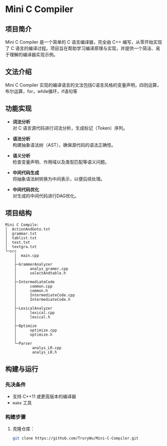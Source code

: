 # Mini C Compiler

## 项目简介

Mini C Compiler 是一个简单的 C 语言编译器，完全由 C++ 编写，从零开始实现了 C 语言的编译过程。项目旨在帮助学习编译原理与实现，并提供一个简洁、易于理解的编译器实现示例。
## 文法介绍
Mini C Compiler 实现的编译语言的文法包括C语言风格的变量声明，四则运算，布尔运算，for，while循环，if语句等
## 功能实现

- **词法分析**  
  对 C 语言源代码进行词法分析，生成标记（Token）序列。

- **语法分析**  
  构建抽象语法树（AST），确保源代码的语法正确性。

- **语义分析**  
  检查变量声明、作用域以及类型匹配等语义问题。

- **中间代码生成**  
  将抽象语法树转换为中间表示，以便后续处理。

- **中间代码优化**  
  对生成的中间代码进行DAG优化。

## 项目结构
```
Mini C Compile:
│  ActionAndGoto.txt
│  grammar.txt
│  tablist.txt
│  text.txt
│  textgra.txt        
└─src
    │  main.cpp
    │  
    ├─GrammerAnalyzer
    │      analys_gramer.cpp
    │      selectAndtable.h
    │      
    ├─IntermediateCode
    │      common.cpp
    │      common.h
    │      IntermediateCode.cpp
    │      IntermediateCode.h
    │      
    ├─LexicalAnalyzer
    │      lexical.cpp
    │      lexical.h
    │      
    ├─Optimize
    │      optimize.cpp
    │      optimize.h
    │      
    └─Parser
            analys_LR.cpp
            analys_LR.h

```
## 构建与运行

### 先决条件

- 支持 C++11 或更高版本的编译器
- `make` 工具

### 构建步骤

1. 克隆仓库：

   ```bash
   git clone https://github.com/TruryWu/Mini-C-Compiler.git
